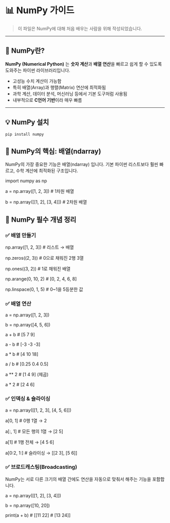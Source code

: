 # 📊 NumPy 가이드

> 이 파일은 NumPy에 대해 처음 배우는 사람을 위해 작성되었습니다.

---

## 🔷 NumPy란?

**NumPy (Numerical Python)** 는 **숫자 계산**과 **배열 연산**을 빠르고 쉽게 할 수 있도록 도와주는 파이썬 라이브러리입니다.

- 고성능 수치 계산이 가능함
- 특히 배열(Array)과 행렬(Matrix) 연산에 최적화됨
- 과학 계산, 데이터 분석, 머신러닝 등에서 기본 도구처럼 사용됨
- 내부적으로 **C언어 기반**이라 매우 빠름

---

## 💡 NumPy 설치

```bash
pip install numpy
```



## 🧠 NumPy의 핵심: 배열(ndarray)
NumPy의 가장 중요한 기능은 배열(ndarray) 입니다.
기본 파이썬 리스트보다 훨씬 빠르고, 수학 계산에 최적화된 구조입니다.

import numpy as np

a = np.array([1, 2, 3])             # 1차원 배열

b = np.array([[1, 2], [3, 4]])      # 2차원 배열

## 🔑 NumPy 필수 개념 정리

### ✅ 배열 만들기

np.array([1, 2, 3])           # 리스트 → 배열

np.zeros((2, 3))              # 0으로 채워진 2행 3열

np.ones((3, 2))               # 1로 채워진 배열

np.arange(0, 10, 2)           # [0, 2, 4, 6, 8]

np.linspace(0, 1, 5)          # 0~1을 5등분한 값

### ✅ 배열 연산

a = np.array([1, 2, 3])

b = np.array([4, 5, 6])

a + b      # [5 7 9]

a - b      # [-3 -3 -3]

a * b      # [4 10 18]

a / b      # [0.25 0.4 0.5]

a ** 2     # [1 4 9] (제곱)

a * 2      # [2 4 6]


### ✅ 인덱싱 & 슬라이싱

a = np.array([[1, 2, 3], [4, 5, 6]])

a[0, 1]     # 0행 1열 → 2

a[:, 1]     # 모든 행의 1열 → [2 5]

a[1]        # 1행 전체 → [4 5 6]

a[0:2, 1:]  # 슬라이싱 → [[2 3], [5 6]]

### ✅ 브로드캐스팅(Broadcasting)
NumPy는 서로 다른 크기의 배열 간에도 연산을 자동으로 맞춰서 해주는 기능을 포함합니다.

a = np.array([[1, 2], [3, 4]])

b = np.array([10, 20])

print(a + b) # [[11 22]  #  [13 24]]





